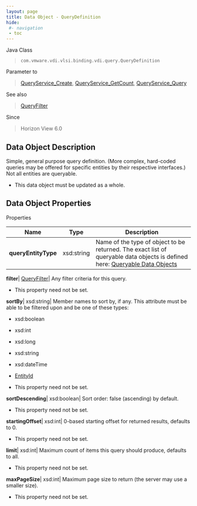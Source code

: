 ```yaml
---
layout: page
title: Data Object - QueryDefinition
hide:
 #- navigation
 - toc
---
```






Java Class  
> `com.vmware.vdi.vlsi.binding.vdi.query.QueryDefinition`

Parameter to  
> [QueryService_Create](vdi.query.QueryService.md#create), [QueryService_GetCount](vdi.query.QueryService.md#getCount), [QueryService_Query](vdi.query.QueryService.md#query)

See also  
> [QueryFilter](vdi.query.QueryFilter.Filter.md)

Since  
> Horizon View 6.0


## Data Object Description 

Simple, general purpose query definition. (More complex, hard-coded queries may be offered for specific entities by their respective interfaces.) Not all entities are queryable. 

  * This data object must be updated as a whole.



## Data Object Properties

Properties

Name |  Type |  Description   
---|---|---  
**queryEntityType**|  xsd:string|  Name of the type of object to be returned. The exact list of queryable data objects is defined here: [Queryable Data Objects](index-queries.md)   
  
**filter**| [QueryFilter](vdi.query.QueryFilter.Filter.md)|  Any filter criteria for this query.   


* This property need not be set.

  
**sortBy**|  xsd:string|  Member names to sort by, if any. This attribute must be able to be filtered upon and be one of these types: 

  * xsd:boolean
  * xsd:int
  * xsd:long
  * xsd:string
  * xsd:dateTime
  * [EntityId](vdi.EntityId.md)

  


* This property need not be set.

  
**sortDescending**|  xsd:boolean|  Sort order: false (ascending) by default.   


* This property need not be set.

  
**startingOffset**|  xsd:int|  0-based starting offset for returned results, defaults to 0.   


* This property need not be set.

  
**limit**|  xsd:int|  Maximum count of items this query should produce, defaults to all.   


* This property need not be set.

  
**maxPageSize**|  xsd:int|  Maximum page size to return (the server may use a smaller size).   


* This property need not be set.

  
  
  
 
  
  

